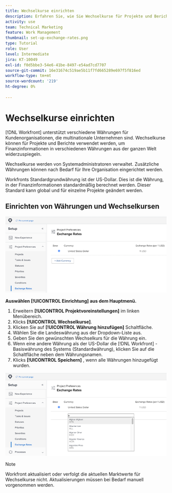 ```yaml
---
title: Wechselkurse einrichten
description: Erfahren Sie, wie Sie Wechselkurse für Projekte und Berichte verwenden können, um Finanzinformationen in verschiedenen Währungen aus der ganzen Welt widerzuspiegeln.
activity: use
team: Technical Marketing
feature: Work Management
thumbnail: set-up-exchange-rates.png
type: Tutorial
role: User
level: Intermediate
jira: KT-10049
exl-id: f0d5bbe3-54e6-41be-8497-e54ad7cd7707
source-git-commit: 16e31674c519ae5b11f7fd665289e697f5f816ed
workflow-type: tm+mt
source-wordcount: '219'
ht-degree: 0%

---
```


# Wechselkurse einrichten

[!DNL Workfront] unterstützt verschiedene Währungen für Kundenorganisationen, die multinationale Unternehmen sind. Wechselkurse können für Projekte und Berichte verwendet werden, um Finanzinformationen in verschiedenen Währungen aus der ganzen Welt widerzuspiegeln.

Wechselkurse werden von Systemadministratoren verwaltet. Zusätzliche Währungen können nach Bedarf für Ihre Organisation eingerichtet werden.

Workfronts Standardgrundwährung ist der US-Dollar. Dies ist die Währung, in der Finanzinformationen standardmäßig berechnet werden. Dieser Standard kann global und für einzelne Projekte geändert werden.

## Einrichten von Währungen und Wechselkursen

![Ein Bild der Auswahl von Wechselkursen](assets/setting-up-finances-4.png)

**Auswählen [!UICONTROL Einrichtung] aus dem Hauptmenü.**

1. Erweitern **[!UICONTROL Projektvoreinstellungen]** im linken Menübereich.
1. Klicks **[!UICONTROL Wechselkurse]**.
1. Klicken Sie auf **[!UICONTROL Währung hinzufügen]** Schaltfläche.
1. Wählen Sie die Landeswährung aus der Dropdown-Liste aus.
1. Geben Sie den gewünschten Wechselkurs für die Währung ein.
1. Wenn eine andere Währung als der US-Dollar die [!DNL Workfront] -Basiswährung des Systems (Standardwährung), klicken Sie auf die Schaltfläche neben dem Währungsnamen.
1. Klicks **[!UICONTROL Speichern]** , wenn alle Währungen hinzugefügt wurden.

![Ein Bild über das Hinzufügen einer Währung zur Währungsliste](assets/setting-up-finances-5.png)

>[!NOTE]
>
>Workfront aktualisiert oder verfolgt die aktuellen Marktwerte für Wechselkurse nicht. Aktualisierungen müssen bei Bedarf manuell vorgenommen werden.
